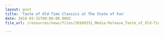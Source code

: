 ```yaml
---
layout: post
title: 'Taste of Old-Time Classics at The State of Fun'
date: 2016-03-31T00:00:00.000Z
file_url: /resources/news/files/20160331_Media-Release_Taste_of_Old-Time_Classics_at_The_State_of-Fun.pdf

---
```

